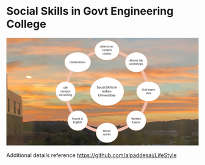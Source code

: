 # Social Skills in Govt Engineering College

![image](SocialSkillsIndianUniversities.jpg)

Additional details reference https://github.com/alpaddesai/LifeStyle
